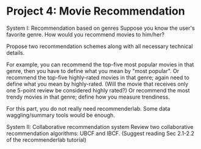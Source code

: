 # Project 4: Movie Recommendation

System I: Recommendation based on genres
Suppose you know the user's favorite genre. How would you recommend movies to him/her?

Propose two recommendation schemes along with all necessary technical details.

For example, you can recommend the top-five most popular movies in that genre, then you have to define what you mean by "most popular". Or recommend the top-five highly-rated movies in that genre; again need to define what you mean by highly-rated. (Will the movie that receives only one 5-point review be considered highly rated?) Or recommend the most trendy movies in that genre; define how you measure trendiness.

For this part, you do not really need recommenderlab. Some data waggling/summary tools would be enough.

System II: Collaborative recommendation system
Review two collaborative recommendation algorithms: UBCF and IBCF. (Suggest reading Sec 2.1-2.2 of the recommenderlab tutorial)
